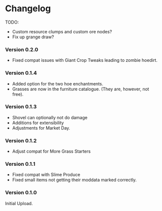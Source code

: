 ﻿Changelog
===========

TODO:
   - Custom resource clumps and custom ore nodes?
   - Fix up grange draw?

### Version 0.2.0
* Fixed compat issues with Giant Crop Tweaks leading to zombie hoedirt.

### Version 0.1.4
* Added option for the two hoe enchantments.
* Grasses are now in the furniture catalogue. (They are, however, not free).

### Version 0.1.3
* Shovel can optionally not do damage
* Additions for extensibility
* Adjustments for Market Day.

### Version 0.1.2
* Adjust compat for More Grass Starters

### Version 0.1.1
* Fixed compat with Slime Produce
* Fixed small items not getting their moddata marked correctly.

### Version 0.1.0

Initial Upload.